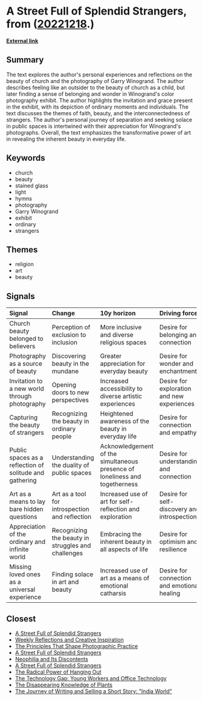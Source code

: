 # __A Street Full of Splendid Strangers__, from ([20221218](https://kghosh.substack.com/p/20221218).)

__[External link](https://www.theatlantic.com/magazine/archive/2019/12/garry-winogrand-leslie-jamison/600805/?utm_source=substack&utm_medium=email)__



## Summary

The text explores the author's personal experiences and reflections on the beauty of church and the photography of Garry Winogrand. The author describes feeling like an outsider to the beauty of church as a child, but later finding a sense of belonging and wonder in Winogrand's color photography exhibit. The author highlights the invitation and grace present in the exhibit, with its depiction of ordinary moments and individuals. The text discusses the themes of faith, beauty, and the interconnectedness of strangers. The author's personal journey of separation and seeking solace in public spaces is intertwined with their appreciation for Winogrand's photographs. Overall, the text emphasizes the transformative power of art in revealing the inherent beauty in everyday life.

## Keywords

* church
* beauty
* stained glass
* light
* hymns
* photography
* Garry Winogrand
* exhibit
* ordinary
* strangers

## Themes

* religion
* art
* beauty

## Signals

| Signal                                                  | Change                                             | 10y horizon                                                                 | Driving force                               |
|:--------------------------------------------------------|:---------------------------------------------------|:----------------------------------------------------------------------------|:--------------------------------------------|
| Church beauty belonged to believers                     | Perception of exclusion to inclusion               | More inclusive and diverse religious spaces                                 | Desire for belonging and connection         |
| Photography as a source of beauty                       | Discovering beauty in the mundane                  | Greater appreciation for everyday beauty                                    | Desire for wonder and enchantment           |
| Invitation to a new world through photography           | Opening doors to new perspectives                  | Increased accessibility to diverse artistic experiences                     | Desire for exploration and new experiences  |
| Capturing the beauty of strangers                       | Recognizing the beauty in ordinary people          | Heightened awareness of the beauty in everyday life                         | Desire for connection and empathy           |
| Public spaces as a reflection of solitude and gathering | Understanding the duality of public spaces         | Acknowledgement of the simultaneous presence of loneliness and togetherness | Desire for understanding and connection     |
| Art as a means to lay bare hidden questions             | Art as a tool for introspection and reflection     | Increased use of art for self-reflection and exploration                    | Desire for self-discovery and introspection |
| Appreciation of the ordinary and infinite world         | Recognizing the beauty in struggles and challenges | Embracing the inherent beauty in all aspects of life                        | Desire for optimism and resilience          |
| Missing loved ones as a universal experience            | Finding solace in art and beauty                   | Increased use of art as a means of emotional catharsis                      | Desire for connection and emotional healing |

## Closest

* [A Street Full of Splendid Strangers](ab6e3fcdacd5615fd45dda4664c395e5)
* [Weekly Reflections and Creative Inspiration](1bc6c11e394022139f8af61a7554a7ec)
* [The Principles That Shape Photographic Practice](3732af6b65f8a13ac1af7007d063eb7b)
* [A Street Full of Splendid Strangers](ab6e3fcdacd5615fd45dda4664c395e5)
* [Neophilia and Its Discontents](bd85751af600abe8c39229eb4ba07c1c)
* [A Street Full of Splendid Strangers](ab6e3fcdacd5615fd45dda4664c395e5)
* [The Radical Power of Hanging Out](edbb7336dfb26098bcc966ca17c074b9)
* [The Technology Gap: Young Workers and Office Technology](5ae1107c845692a2acadc6565babc91b)
* [The Disappearing Knowledge of Plants](e23590dbe6aa22752002fb616fba5004)
* [The Journey of Writing and Selling a Short Story: "India World"](986a8bb137fc0429e11ccf89cd1452a0)